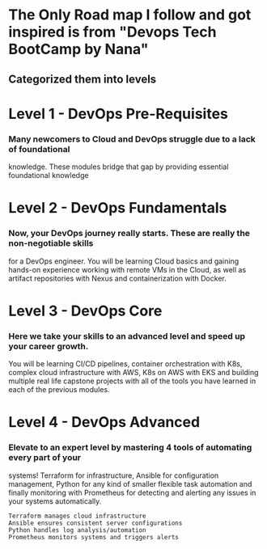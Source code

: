 # The Only Road map I follow and got inspired is from "Devops Tech BootCamp by Nana"

## Categorized them into levels

# Level 1 - DevOps Pre-Requisites

### Many newcomers to Cloud and DevOps struggle due to a lack of foundational
knowledge. These modules bridge that gap by providing essential foundational
knowledge

# Level 2 - DevOps Fundamentals

### Now, your DevOps journey really starts. These are really the non-negotiable skills
for a DevOps engineer. You will be learning Cloud basics and gaining hands-on
experience working with remote VMs in the Cloud, as well as artifact repositories with Nexus and containerization with Docker.

# Level 3 - DevOps Core

### Here we take your skills to an advanced level and speed up your career growth.
You will be learning CI/CD pipelines, container orchestration with K8s, complex
cloud infrastructure with AWS, K8s on AWS with EKS and building multiple real
life capstone projects with all of the tools you have learned in each of the previous modules.




# Level 4 - DevOps Advanced

### Elevate to an expert level by mastering 4 tools of automating every part of your
systems! Terraform for infrastructure, Ansible for configuration management, Python
for any kind of smaller flexible task automation and finally monitoring with
Prometheus for detecting and alerting any issues in your systems automatically.

```
Terraform manages cloud infrastructure
Ansible ensures consistent server configurations
Python handles log analysis/automation
Prometheus monitors systems and triggers alerts
```